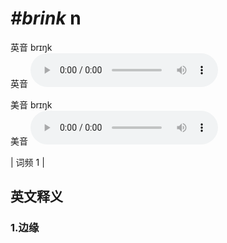 # ***\#brink*** n
英音 brɪŋk  
英音
<audio src="./media/brink1.aac" controls="controls"></audio>

美音 brɪŋk  
美音
<audio src="./media/brink2.aac" controls="controls"></audio>



| 词频 1 |  

英文释义
---
### 1.**边缘**  


